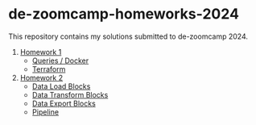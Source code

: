﻿# de-zoomcamp-homeworks-2024
This repository contains my solutions submitted to de-zoomcamp 2024.
1. [Homework 1](https://github.com/mominali12/de-zoomcamp-homeworks-2024/tree/main/homework-1-docker-terraform)
   - [Queries / Docker](https://github.com/mominali12/de-zoomcamp-homeworks-2024/blob/main/homework-1-docker-terraform/homework_1.txt)
   - [Terraform](https://github.com/mominali12/de-zoomcamp-homeworks-2024/blob/main/homework-1-docker-terraform/terraform_apply.txt)
2. [Homework 2](https://github.com/mominali12/de-zoomcamp-homeworks-2024/tree/main/homework-2-orchestration-mage)
   - [Data Load Blocks](https://github.com/mominali12/de-zoomcamp-homeworks-2024/tree/main/homework-2-orchestration-mage/data_loaders)
   - [Data Transform Blocks](https://github.com/mominali12/de-zoomcamp-homeworks-2024/tree/main/homework-2-orchestration-mage/transformers)
   - [Data Export Blocks](https://github.com/mominali12/de-zoomcamp-homeworks-2024/tree/main/homework-2-orchestration-mage/data_exporters)
   - [Pipeline](https://github.com/mominali12/de-zoomcamp-homeworks-2024/tree/main/homework-2-orchestration-mage/pipelines/green_taxi_etl)
